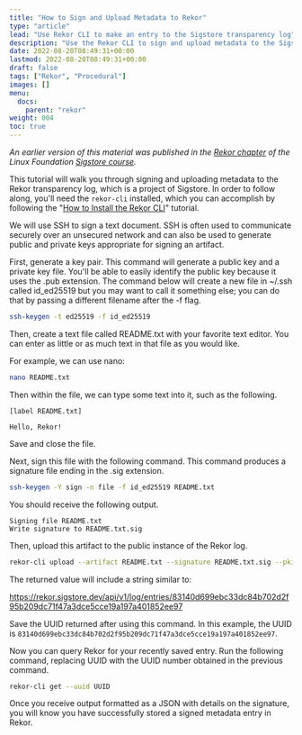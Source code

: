 ```yaml
---
title: "How to Sign and Upload Metadata to Rekor"
type: "article"
lead: "Use Rekor CLI to make an entry to the Sigstore transparency log"
description: "Use the Rekor CLI to sign and upload metadata to the Sigstore transparency log"
date: 2022-08-20T08:49:31+00:00
lastmod: 2022-08-20T08:49:31+00:00
draft: false
tags: ["Rekor", "Procedural"]
images: []
menu:
  docs:
    parent: "rekor"
weight: 004
toc: true
---
```


_An earlier version of this material was published in the [Rekor chapter](https://learning.edx.org/course/course-v1:LinuxFoundationX+LFS182x+2T2022/block-v1:LinuxFoundationX+LFS182x+2T2022+type@sequential+block@e785fae1be184e2c929db62dbe7444fa/block-v1:LinuxFoundationX+LFS182x+2T2022+type@vertical+block@a48c33126e2c4ee6ad3bfa6b7bc9c957) of the Linux Foundation [Sigstore course](https://learning.edx.org/course/course-v1:LinuxFoundationX+LFS182x+2T2022/home)._

This tutorial will walk you through signing and uploading metadata to the Rekor transparency log, which is a project of Sigstore. In order to follow along, you'll need the `rekor-cli` installed, which you can accomplish by following the "[How to Install the Rekor CLI](/open-source/sigstore/rekor/how-to-install-rekor/)" tutorial.

We will use SSH to sign a text document. SSH is often used to communicate securely over an unsecured network and can also be used to generate public and private keys appropriate for signing an artifact.

First, generate a key pair. This command will generate a public key and a private key file. You'll be able to easily identify the public key because it uses  the .pub extension. The command below will create a new file in ~/.ssh called id_ed25519 but you may want to call it something else; you can do that by passing a different filename after the -f flag.

```sh
ssh-keygen -t ed25519 -f id_ed25519
```

Then, create a text file called README.txt with your favorite text editor. You can enter as little or as much text in that file as you would like.

For example, we can use nano:

```sh
nano README.txt
```

Then within the file, we can type some text into it, such as the following.

```
[label README.txt]

Hello, Rekor!
```

Save and close the file.

Next, sign this file with the following command. This command produces a signature file ending in the .sig extension.

```sh
ssh-keygen -Y sign -n file -f id_ed25519 README.txt
```

You should receive the following output.

```
Signing file README.txt
Write signature to README.txt.sig
```

Then, upload this artifact to the public instance of the Rekor log.

```sh
rekor-cli upload --artifact README.txt --signature README.txt.sig --pki-format=ssh --public-key=id_ed25519.pub
```

The returned value will include a string similar to:

https://rekor.sigstore.dev/api/v1/log/entries/83140d699ebc33dc84b702d2f95b209dc71f47a3dce5cce19a197a401852ee97

Save the UUID returned after using this command. In this example, the UUID is `83140d699ebc33dc84b702d2f95b209dc71f47a3dce5cce19a197a401852ee97`.

Now you can query Rekor for your recently saved entry. Run the following command, replacing UUID with the UUID number obtained in the previous command.

```sh
rekor-cli get --uuid UUID
```

Once you receive output formatted as a JSON with details on the signature, you will know you have successfully stored a signed metadata entry in Rekor.
